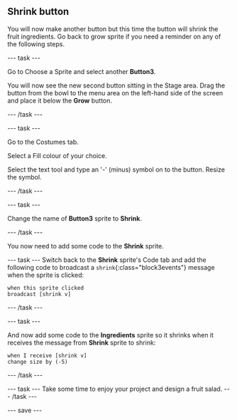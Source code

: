 ## Shrink button

You will now make another button but this time the button will shrink the fruit ingredients. Go back to grow sprite if you need a reminder on any of the following steps.

--- task ---

Go to Choose a Sprite and select another **Button3**.

You will now see the new second button sitting in the Stage area. Drag the button from the bowl to the menu area on the left-hand side of the screen and place it below the **Grow**  button.

--- /task ---

--- task ---

Go to the Costumes tab. 

Select a Fill colour of your choice. 

Select the text tool and type an '-' (minus) symbol on to the button. Resize the symbol.

--- /task ---

--- task ---

Change the name of **Button3** sprite to **Shrink**.

--- /task ---

You now need to add some code to the **Shrink** sprite.

--- task ---
Switch back to the **Shrink** sprite's Code tab and add the following code to broadcast a `shrink`{:class="block3events"} message when the sprite is clicked:

```blocks3
when this sprite clicked
broadcast [shrink v]
```
--- /task ---

--- task ---

And now add some code to the **Ingredients** sprite so it shrinks when it receives the message from **Shrink** sprite to shrink:

```blocks3
when I receive [shrink v]
change size by (-5)
```
--- /task ---

--- task ---
Take some time to enjoy your project and design a fruit salad. 
--- /task ---

--- save ---







 




 





